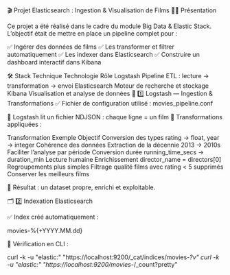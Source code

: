 🎬 Projet Elasticsearch : Ingestion & Visualisation de Films
👨‍🎓 Présentation

Ce projet a été réalisé dans le cadre du module Big Data & Elastic Stack.
L’objectif était de mettre en place un pipeline complet pour :

✅ Ingérer des données de films
✅ Les transformer et filtrer automatiquement
✅ Les indexer dans Elasticsearch
✅ Construire un dashboard interactif dans Kibana

🛠️ Stack Technique
Technologie	Rôle
Logstash	Pipeline ETL : lecture → transformation → envoi
Elasticsearch	Moteur de recherche et stockage
Kibana	Visualisation et analyse de données
📂 1️⃣ Logstash — Ingestion & Transformations
✅ Fichier de configuration utilisé : movies_pipeline.conf

🔹 Logstash lit un fichier NDJSON : chaque ligne = un film
🔹 Transformations appliquées :

Transformation	Exemple	Objectif
Conversion des types	rating → float, year → integer	Cohérence des données
Extraction de la décennie	2013 → 2010s	Faciliter l’analyse par période
Conversion durée	running_time_secs → duration_min	Lecture humaine
Enrichissement	director_name = directors[0]	Regroupements plus simples
Filtrage qualité	films avec rating < 5 supprimés	Conserver les meilleurs films

🧠 Résultat : un dataset propre, enrichi et exploitable.

🗂️ 2️⃣ Indexation Elasticsearch

✅ Index créé automatiquement :

movies-%{+YYYY.MM.dd}


📌 Vérification en CLI :

curl -k -u "elastic:<PW>" "https://localhost:9200/_cat/indices/movies-*?v"
curl -k -u "elastic:<PW>" "https://localhost:9200/movies-*/_count?pretty"